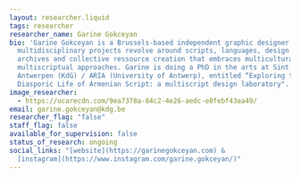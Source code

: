 ```yaml
---
layout: researcher.liquid
tags: researcher
researcher_name: Garine Gokceyan
bio: 'Garine Gokceyan is a Brussels-based independent graphic designer. Her
  multidisciplinary projects revolve around scripts, languages, design politics,
  archives and collective ressource creation that embraces multicultural and
  multiscriptual approaches. Garine is doing a PhD in the arts at Sint Lucas
  Antwerpen (KdG) / ARIA (University of Antwerp), entitled “Exploring the
  Diasporic Life of Armenian Script: a multiscript design laboratory".'
image_researcher:
  - https://ucarecdn.com/9ea7378a-84c2-4e26-aedc-e0febf43aa49/
email: garine.gokceyan@kdg.be
researcher_flag: "false"
staff_flag: false
available_for_supervision: false
status_of_research: ongoing
social_links: "[website](https://garinegokceyan.com) &
  [instagram](https://www.instagram.com/garine.gokceyan/)"
---
```

